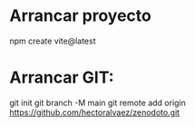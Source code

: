 # Arrancar proyecto
npm create vite@latest

# Arrancar GIT:
git init
git branch -M main
git remote add origin https://github.com/hectoralvaez/zenodoto.git



